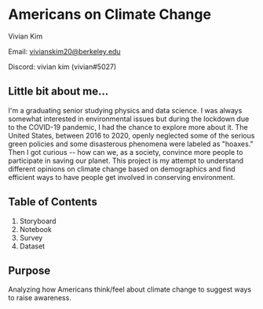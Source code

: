 # Americans on Climate Change

Vivian Kim 

Email: vivianskim20@berkeley.edu

Discord: vivian kim (vivian#5027)

## Little bit about me...
I'm a graduating senior studying physics and data science. I was always somewhat interested in environmental issues but during the lockdown due to the COVID-19 pandemic, I had the chance to explore more about it. The United States, between 2016 to 2020, openly neglected some of the serious green policies and some disasterous phenomena were labeled as "hoaxes." Then I got curious -- how can we, as a society, convince more people to participate in saving our planet. This project is my attempt to understand different opinions on climate change based on demographics and find efficient ways to have people get involved in conserving environment.

## Table of Contents
1. Storyboard
2. Notebook
3. Survey
4. Dataset

## Purpose
Analyzing how Americans think/feel about climate change to suggest ways to raise awareness.
